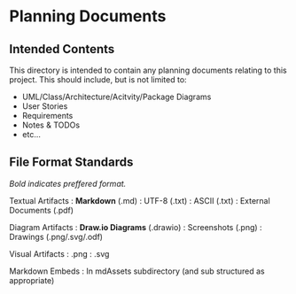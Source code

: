 # Planning Documents
## Intended Contents
This directory is intended to contain any planning documents relating to this project. This should include, but is not limited to:

- UML/Class/Architecture/Acitvity/Package Diagrams
- User Stories
- Requirements
- Notes & TODOs
- etc...

## File Format Standards

*Bold indicates preffered format.*

Textual Artifacts
: **Markdown** (.md)
: UTF-8 (.txt)
: ASCII (.txt)
: External Documents (.pdf)

Diagram Artifacts
: **__Draw.io Diagrams__** (.drawio)
: Screenshots (.png)
: Drawings (.png/.svg/.odf)

Visual Artifacts
: .png
: .svg

Markdown Embeds
: In mdAssets subdirectory (and sub structured as appropriate)

